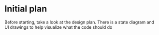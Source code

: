 # Initial plan
Before starting, take a look at the design plan. There is a state diagram and UI drawings to help visualize what the code should do
